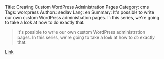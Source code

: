 Title: Creating Custom WordPress Administration Pages
Category: cms
Tags: wordpress
Authors: sedlav
Lang: en
Summary: It's possible to write our own custom WordPress administration pages. In this series, we're going to take a look at how to do exactly that.

> It's possible to write our own custom WordPress administration pages. In this series, we're going to take a look at how to do exactly that.

[Link](https://code.tutsplus.com/series/creating-custom-wordpress-administration-pages--cms-1062)